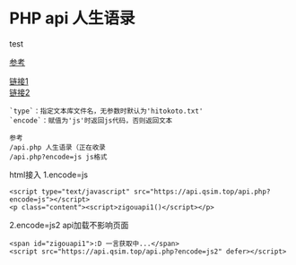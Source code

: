 # PHP api 人生语录

test

[参考](https://blog.imvann.com/6.html)

[链接1](https://zigou-api.herokuapp.com)  
[链接2](https://api.qsim.top)
```
`type`：指定文本库文件名，无参数时默认为'hitokoto.txt'
`encode`：赋值为'js'时返回js代码，否则返回文本

参考
/api.php 人生语录（正在收录
/api.php?encode=js js格式
```

html接入
1.encode=js
```
<script type="text/javascript" src="https://api.qsim.top/api.php?encode=js"></script>
<p class="content"><script>zigouapi1()</script></p>
```
2.encode=js2 api加载不影响页面
```
<span id="zigouapi1">:D 一言获取中...</span>
<script src="https://api.qsim.top/api.php?encode=js2" defer></script>
```

